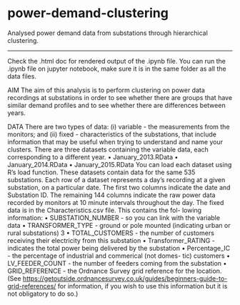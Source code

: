 # power-demand-clustering
Analysed power demand data from substations through hierarchical clustering.
____________________________________________________________________________

Check the .html doc for rendered output of the .ipynb file.
You can run the .ipynb file on jupyter notebook, make sure it is in the same folder as all the data files.

AIM
The aim of this analysis is to perform clustering on power data recordings at substations in order to see whether there are groups that have similar demand profiles and to see whether there are differences between years.

DATA
There are two types of data: (i) variable - the measurements from the monitors; and (ii) fixed - characteristics of the substations, that include information that may be useful when trying to understand and name your clusters.
There are three datasets containing the variable data, each corresponding to a different year.
• January_2013.RData • January_2014.RData • January_2015.RData
You can load each dataset using R’s load function.
These datasets contain data for the same 535 substations. Each row of a dataset represents a day’s recording at a given substation, on a particular date. The first two columns indicate the date and Substation ID. The remaining 144 columns indicate the raw power data recorded by monitors at 10 minute intervals throughout the day.
The fixed data is in the Characteristics.csv file. This contains the fol- lowing information:
• SUBSTATION_NUMBER - so you can link with the variable data
• TRANSFORMER_TYPE - ground or pole mounted (indicating urban or rural substations)
3
• TOTAL_CUSTOMERS - the number of customers receiving their electricity from this substation
• Transformer_RATING - indicates the total power being delivered by the substation
• Percentage_IC - the percentage of industrial and commerical (not domes- tic) customers
• LV_FEEDER_COUNT - the number of feeders coming from the substation
• GRID_REFERENCE - the Ordnance Survey grid reference for the location.
(See https://getoutside.ordnancesurvey.co.uk/guides/beginners-guide-to-grid-references/ for information, if you wish to use this information but it is not obligatory
to do so.)
